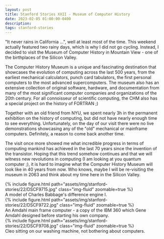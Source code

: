 ```yaml
---
layout: post
title: Stanford Stories XXII - Museum of Computer History
date: 2023-02-05 01:00:00-0400
description:
tags: stanford-stories
---
```


"It never rains in California ...", well at least most of the time.
This weekend actually featured two rainy days, which is why I did not go
cycling.
Instead, I decided to visit the Museum of Computer History in Mountain View -
one of the birthplaces of the Silicon Valley.

The Computer History Museum is a unique and fascinating destination that showcases the evolution
of computing across the last 500 years, from the earliest mechanical calculators,
punch card tabulators, the first personal computers to the most advanced supercomputers.
The museum also has an extensive collection of original software, hardware, and documentation from many
of the most significant computer companies and organizations of the 20th century.
For all connoisseur of scientific computing, the CHM also has a special project on
the history of FORTRAN ;)

Together with an old friend from NYU, we spent nearly 3h in the permanent exhibition
on the history of computing, but did not have nearly enough time to see everything.
Unfortunately, on the day of our visit there were no live demonstrations showcasing
any of the "old" mechanical or mainframe computers.
Definitely, a reason to come back another time.

The visit once more showed me what incredible progress in terms of computing mankind
has achieved in the last 70 years since the invention of the transistor.
Hoping that this trend somehow continues and that we will witness new revolutions in
computing (I am looking at you quantum computer ;), it is hard to imagine what the
Computer History Museum will look like in 40 years from now.
Who knows, maybe I will be re-visiting the museum in 2063 and think about my time
here in the Silicon Valley.

<div class="row mt-3">
    <div class="col-sm mt-3 mt-md-0">
        {% include figure.html path="assets/img/stanford-stories/22/DSCF9715.jpg" class="img-fluid" zoomable=true %}
    </div>
</div>
<div class="caption">
    A model of Charles Babbage's difference engine I.
</div>

<div class="row mt-3">
    <div class="col-sm mt-3 mt-md-0">
        {% include figure.html path="assets/img/stanford-stories/22/DSCF9722.jpg" class="img-fluid" zoomable=true %}
    </div>
</div>
<div class="caption">
    An Amdahl main frame computer - a copy of the IBM 360 which Gene Amdahl designed before starting his own company.
</div>

<div class="row mt-3">
    <div class="col-sm mt-3 mt-md-0">
        {% include figure.html path="assets/img/stanford-stories/22/DSCF9708.jpg" class="img-fluid" zoomable=true %}
    </div>
</div>
<div class="caption">
    Cleo sitting on our washing machine, not bothering about computers.
</div>
